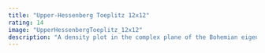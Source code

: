 ```yaml
---
title: "Upper-Hessenberg Toeplitz 12x12"
rating: 14
image: "UpperHessenbergToeplitz_12x12"
description: "A density plot in the complex plane of the Bohemian eigenvalues of a sample of 50 million 12x12 upper Hessenberg matrices with a Toeplitz structure. The entries are sampled from {-1, 0, 1}. Color represents the eigenvalue density and the plot is viewed on [-4-4i, 4+4i]. Real eigenvalues have been omitted from this plot."
---
```

